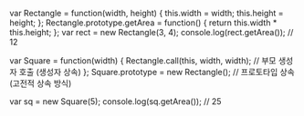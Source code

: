 var Rectangle = function(width, height) {
  this.width = width;
  this.height = height;
};
Rectangle.prototype.getArea = function() {
  return this.width * this.height;
};
var rect = new Rectangle(3, 4);
console.log(rect.getArea()); // 12

var Square = function(width) {
  Rectangle.call(this, width, width);  // 부모 생성자 호출 (생성자 상속)
};
Square.prototype = new Rectangle();  // 프로토타입 상속 (고전적 상속 방식)

var sq = new Square(5);
console.log(sq.getArea()); // 25
